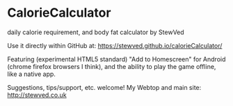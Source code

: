 # CalorieCalculator
daily calorie requirement, and body fat calculator by StewVed

Use it directly within GitHub at:
https://stewved.github.io/calorieCalculator/

Featuring (experimental HTML5 standard) "Add to Homescreen" for
Android (chrome firefox browsers I think), and the ability to
play the game offline, like a native app.

Suggestions, tips/support, etc. welcome!
My Webtop and main site:
http://stewved.co.uk

